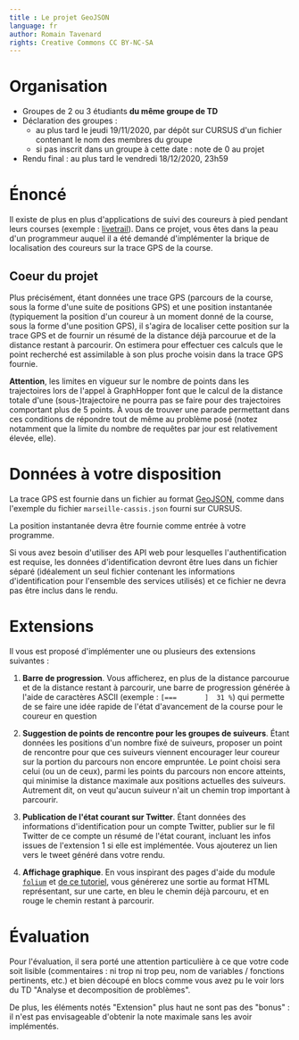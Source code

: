 ```yaml
---
title : Le projet GeoJSON
language: fr
author: Romain Tavenard
rights: Creative Commons CC BY-NC-SA
---
```


# Organisation

* Groupes de 2 ou 3 étudiants **du même groupe de TD**
* Déclaration des groupes :
  * au plus tard le jeudi 19/11/2020, par dépôt sur CURSUS d'un fichier
  contenant le nom des membres du groupe
  * si pas inscrit dans un groupe à cette date : note de 0 au projet
* Rendu final : au plus tard le vendredi 18/12/2020, 23h59

# Énoncé

Il existe de plus en plus d'applications de suivi des coureurs à pied pendant
leurs courses (exemple : [livetrail](https://www.livetrail.net)).
Dans ce projet, vous êtes dans la peau d'un programmeur auquel il a été demandé
d'implémenter la brique de localisation des coureurs sur la trace GPS de la
course.

## Coeur du projet

Plus précisément, étant données une trace GPS (parcours de la course, sous la
forme d'une suite de positions GPS) et une position instantanée (typiquement
la position d'un coureur à un moment donné de la course, sous la forme d'une
position GPS), il s'agira de localiser cette position sur la trace GPS et de
fournir un résumé de la distance déjà parcourue et de la distance restant à
parcourir.
On estimera pour effectuer ces calculs que le point recherché est assimilable à
son plus proche voisin dans la trace GPS fournie.

**Attention**, les limites en vigueur sur le nombre de points dans les
trajectoires lors de l'appel à GraphHopper font que le calcul de la distance
totale d'une (sous-)trajectoire ne pourra pas se faire pour des trajectoires
comportant plus de 5 points. À vous de trouver une parade permettant dans ces
conditions de répondre tout de même au problème posé (notez notamment que la
limite du nombre de requêtes par jour est relativement élevée, elle).

# Données à votre disposition

La trace GPS est fournie dans un fichier au format
[GeoJSON](https://fr.wikipedia.org/wiki/GeoJSON), comme dans l'exemple du
fichier `marseille-cassis.json` fourni sur CURSUS.

La position instantanée devra être fournie comme entrée à votre programme.

Si vous avez besoin d'utiliser des API web pour lesquelles l'authentification
est requise, les données d'identification devront être lues dans un fichier
séparé (idéalement un seul fichier contenant les informations d'identification
pour l'ensemble des services utilisés) et ce fichier ne devra pas être inclus
dans le rendu.

# Extensions

Il vous est proposé d'implémenter une ou plusieurs des extensions suivantes :

1. **Barre de progression**. Vous afficherez, en plus de la distance parcourue
et de la distance restant à parcourir, une barre de progression générée à l'aide
de caractères ASCII (exemple : `[===       ]  31 %`) qui permette de se faire
une idée rapide de l'état d'avancement de la course pour le coureur en question

2. **Suggestion de points de rencontre pour les groupes de suiveurs**. Étant
données les positions d'un nombre fixé de suiveurs, proposer un point de
rencontre pour que ces suiveurs viennent encourager leur coureur sur la portion
du parcours non encore empruntée. Le point choisi sera celui (ou un de ceux),
parmi les points du parcours non encore atteints,
qui minimise la distance maximale aux positions actuelles des suiveurs.
Autrement dit, on veut qu'aucun suiveur n'ait un chemin trop important à
parcourir.

3. **Publication de l'état courant sur Twitter**. Étant données des informations
d'identification pour un compte Twitter, publier  sur le fil Twitter de ce
compte un résumé de l'état courant, incluant les infos issues de l'extension
1 si elle est implémentée.
Vous ajouterez un lien vers le tweet généré dans votre rendu.

4. **Affichage graphique**. En vous inspirant des pages d'aide du module
[`folium`](https://python-visualization.github.io/folium/quickstart.html) et
[de ce tutoriel](https://deparkes.co.uk/2016/06/03/plot-lines-in-folium/),
vous générerez une sortie au format HTML représentant, sur une carte, en
bleu le chemin déjà parcouru, et en rouge le chemin restant à parcourir.

# Évaluation

Pour l'évaluation, il sera porté une attention particulière à ce que votre code
soit lisible (commentaires : ni trop ni trop peu, nom de variables / fonctions
pertinents, etc.) et bien découpé en blocs comme vous avez pu le voir lors
du TD "Analyse et decomposition de problèmes".

De plus, les éléments notés "Extension" plus haut ne sont pas des "bonus" : il
n'est pas envisageable d'obtenir la note maximale sans les avoir implémentés.
